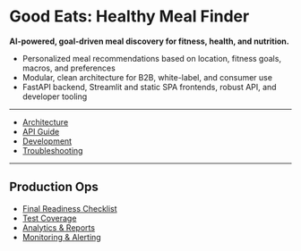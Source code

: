 # Good Eats: Healthy Meal Finder

**AI-powered, goal-driven meal discovery for fitness, health, and nutrition.**

- Personalized meal recommendations based on location, fitness goals, macros, and preferences
- Modular, clean architecture for B2B, white-label, and consumer use
- FastAPI backend, Streamlit and static SPA frontends, robust API, and developer tooling

---

- [Architecture](ARCHITECTURE.md)
- [API Guide](API_GUIDE.md)
- [Development](DEVELOPMENT.md)
- [Troubleshooting](TROUBLESHOOTING.md)

---

## Production Ops
- [Final Readiness Checklist](../checklists/final-readiness.md)
- [Test Coverage](../tests/coverage/)
- [Analytics & Reports](../reports/)
- [Monitoring & Alerting](../monitoring/) 